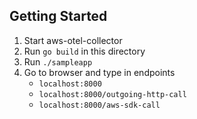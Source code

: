 ## Getting Started

1. Start aws-otel-collector
2. Run `go build` in this directory
3. Run `./sampleapp`
4. Go to browser and type in endpoints
    * `localhost:8000`
    * `localhost:8000/outgoing-http-call`
    * `localhost:8000/aws-sdk-call`